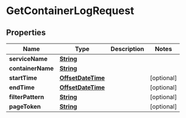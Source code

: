 

# GetContainerLogRequest


## Properties

| Name | Type | Description | Notes |
|------------ | ------------- | ------------- | -------------|
|**serviceName** | [**String**](String.md) |  |  |
|**containerName** | [**String**](String.md) |  |  |
|**startTime** | [**OffsetDateTime**](OffsetDateTime.md) |  |  [optional] |
|**endTime** | [**OffsetDateTime**](OffsetDateTime.md) |  |  [optional] |
|**filterPattern** | [**String**](String.md) |  |  [optional] |
|**pageToken** | [**String**](String.md) |  |  [optional] |



